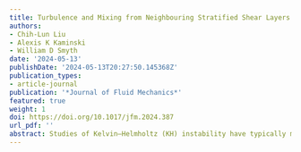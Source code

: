 ```yaml
---
title: Turbulence and Mixing from Neighbouring Stratified Shear Layers (Journal of Fluid Mechanics, 2024)
authors:
- Chih-Lun Liu
- Alexis K Kaminski
- William D Smyth
date: '2024-05-13'
publishDate: '2024-05-13T20:27:50.145368Z'
publication_types:
- article-journal
publication: '*Journal of Fluid Mechanics*'
featured: true
weight: 1
doi: https://doi.org/10.1017/jfm.2024.387
url_pdf: '' 
abstract: Studies of Kelvin–Helmholtz (KH) instability have typically modelled the initial mean flow as an isolated stratified shear layer. However, geophysical flows frequently exhibit multiple layers. As a step towards understanding these flows, we examine the case of two adjacent stratified shear layers using both linear stability analysis and direct numerical simulations. With sufficiently large layer separation, the characteristics of instability and mixing converge towards the familiar KH turbulence, and similarly when the separation is near zero and the layers add to make a single layer, albeit with a reduced Richardson number. Here, our focus is on intermediate separations, which produce new and complex phenomena. As the separation distance  𝐷 increases from zero to a critical value  𝐷𝑐, approximately half the thickness of the shear  layer, the growth rate and wavenumber both decrease monotonically. The minimum Richardson number is relatively low, potentially inducing pairing, and shear-aligned convective instability (SCI) is the primary mechanism for transition. Consequently, mixing is relatively strong and efficient. When  𝐷∼𝐷𝑐, billow length is increased but growth is slowed. Despite the modest growth rate, mixing is strong and efficient, engendered primarily by secondary shear instability manifested on the braids, and by SCI occurring on the eyelids. Shear-aligned vortices are driven in part by buoyancy production; however, shear production and vortex stretching are equally important mechanisms. When  𝐷>𝐷𝑐, neighbouring billow interactions suppress the growth of both KH instability and SCI. Strength and efficiency of mixing decrease abruptly as 𝐷𝑐 is exceeded. As turbulence decays, layers of marginal instability may arise.
---
```

